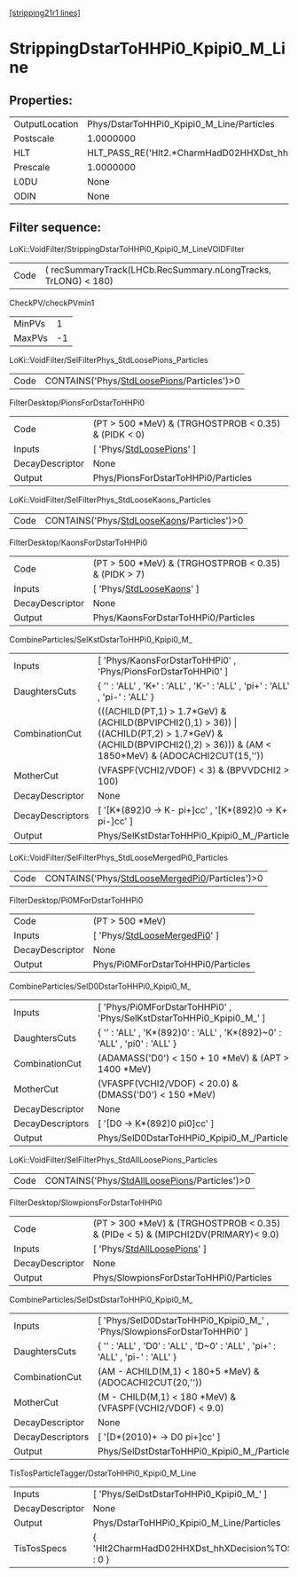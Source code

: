 [[stripping21r1 lines]](./stripping21r1-index)

# StrippingDstarToHHPi0_Kpipi0_M_Line

## Properties:

|                |                                                        |
|----------------|--------------------------------------------------------|
| OutputLocation | Phys/DstarToHHPi0_Kpipi0_M_Line/Particles              |
| Postscale      | 1.0000000                                              |
| HLT            | HLT_PASS_RE('Hlt2.\*CharmHadD02HHXDst_hhX.\*Decision') |
| Prescale       | 1.0000000                                              |
| L0DU           | None                                                   |
| ODIN           | None                                                   |

## Filter sequence:

LoKi::VoidFilter/StrippingDstarToHHPi0_Kpipi0_M_LineVOIDFilter

|      |                                                                |
|------|----------------------------------------------------------------|
| Code | ( recSummaryTrack(LHCb.RecSummary.nLongTracks, TrLONG) \< 180) |

CheckPV/checkPVmin1

|        |     |
|--------|-----|
| MinPVs | 1   |
| MaxPVs | -1  |

LoKi::VoidFilter/SelFilterPhys_StdLoosePions_Particles

|      |                                                                                              |
|------|----------------------------------------------------------------------------------------------|
| Code | CONTAINS('Phys/[StdLoosePions](./stripping21r1-commonparticles-stdloosepions)/Particles')\>0 |

FilterDesktop/PionsForDstarToHHPi0

|                 |                                                                             |
|-----------------|-----------------------------------------------------------------------------|
| Code            | (PT \> 500 \*MeV) & (TRGHOSTPROB \< 0.35) & (PIDK \< 0)                     |
| Inputs          | [ 'Phys/[StdLoosePions](./stripping21r1-commonparticles-stdloosepions)' ] |
| DecayDescriptor | None                                                                        |
| Output          | Phys/PionsForDstarToHHPi0/Particles                                         |

LoKi::VoidFilter/SelFilterPhys_StdLooseKaons_Particles

|      |                                                                                              |
|------|----------------------------------------------------------------------------------------------|
| Code | CONTAINS('Phys/[StdLooseKaons](./stripping21r1-commonparticles-stdloosekaons)/Particles')\>0 |

FilterDesktop/KaonsForDstarToHHPi0

|                 |                                                                             |
|-----------------|-----------------------------------------------------------------------------|
| Code            | (PT \> 500 \*MeV) & (TRGHOSTPROB \< 0.35) & (PIDK \> 7)                     |
| Inputs          | [ 'Phys/[StdLooseKaons](./stripping21r1-commonparticles-stdloosekaons)' ] |
| DecayDescriptor | None                                                                        |
| Output          | Phys/KaonsForDstarToHHPi0/Particles                                         |

CombineParticles/SelKstDstarToHHPi0_Kpipi0_M\_

|                  |                                                                                                                                                                            |
|------------------|----------------------------------------------------------------------------------------------------------------------------------------------------------------------------|
| Inputs           | [ 'Phys/KaonsForDstarToHHPi0' , 'Phys/PionsForDstarToHHPi0' ]                                                                                                            |
| DaughtersCuts    | { '' : 'ALL' , 'K+' : 'ALL' , 'K-' : 'ALL' , 'pi+' : 'ALL' , 'pi-' : 'ALL' }                                                                                               |
| CombinationCut   | (((ACHILD(PT,1) \> 1.7\*GeV) & (ACHILD(BPVIPCHI2(),1) \> 36)) \| ((ACHILD(PT,2) \> 1.7\*GeV) & (ACHILD(BPVIPCHI2(),2) \> 36))) & (AM \< 1850\*MeV) & (ADOCACHI2CUT(15,'')) |
| MotherCut        | (VFASPF(VCHI2/VDOF) \< 3) & (BPVVDCHI2 \> 100)                                                                                                                             |
| DecayDescriptor  | None                                                                                                                                                                       |
| DecayDescriptors | [ '[K\*(892)0 -\> K- pi+]cc' , '[K\*(892)0 -\> K+ pi-]cc' ]                                                                                                          |
| Output           | Phys/SelKstDstarToHHPi0_Kpipi0_M\_/Particles                                                                                                                               |

LoKi::VoidFilter/SelFilterPhys_StdLooseMergedPi0_Particles

|      |                                                                                                      |
|------|------------------------------------------------------------------------------------------------------|
| Code | CONTAINS('Phys/[StdLooseMergedPi0](./stripping21r1-commonparticles-stdloosemergedpi0)/Particles')\>0 |

FilterDesktop/Pi0MForDstarToHHPi0

|                 |                                                                                     |
|-----------------|-------------------------------------------------------------------------------------|
| Code            | (PT \> 500 \*MeV)                                                                   |
| Inputs          | [ 'Phys/[StdLooseMergedPi0](./stripping21r1-commonparticles-stdloosemergedpi0)' ] |
| DecayDescriptor | None                                                                                |
| Output          | Phys/Pi0MForDstarToHHPi0/Particles                                                  |

CombineParticles/SelD0DstarToHHPi0_Kpipi0_M\_

|                  |                                                                             |
|------------------|-----------------------------------------------------------------------------|
| Inputs           | [ 'Phys/Pi0MForDstarToHHPi0' , 'Phys/SelKstDstarToHHPi0_Kpipi0_M\_' ]     |
| DaughtersCuts    | { '' : 'ALL' , 'K\*(892)0' : 'ALL' , 'K\*(892)~0' : 'ALL' , 'pi0' : 'ALL' } |
| CombinationCut   | (ADAMASS('D0') \< 150 + 10 \*MeV) & (APT \> 1400 \*MeV)                     |
| MotherCut        | (VFASPF(VCHI2/VDOF) \< 20.0) & (DMASS('D0') \< 150 \*MeV)                   |
| DecayDescriptor  | None                                                                        |
| DecayDescriptors | [ '[D0 -\> K\*(892)0 pi0]cc' ]                                          |
| Output           | Phys/SelD0DstarToHHPi0_Kpipi0_M\_/Particles                                 |

LoKi::VoidFilter/SelFilterPhys_StdAllLoosePions_Particles

|      |                                                                                                    |
|------|----------------------------------------------------------------------------------------------------|
| Code | CONTAINS('Phys/[StdAllLoosePions](./stripping21r1-commonparticles-stdallloosepions)/Particles')\>0 |

FilterDesktop/SlowpionsForDstarToHHPi0

|                 |                                                                                      |
|-----------------|--------------------------------------------------------------------------------------|
| Code            | (PT \> 300 \*MeV) & (TRGHOSTPROB \< 0.35) & (PIDe \< 5) & (MIPCHI2DV(PRIMARY)\< 9.0) |
| Inputs          | [ 'Phys/[StdAllLoosePions](./stripping21r1-commonparticles-stdallloosepions)' ]    |
| DecayDescriptor | None                                                                                 |
| Output          | Phys/SlowpionsForDstarToHHPi0/Particles                                              |

CombineParticles/SelDstDstarToHHPi0_Kpipi0_M\_

|                  |                                                                               |
|------------------|-------------------------------------------------------------------------------|
| Inputs           | [ 'Phys/SelD0DstarToHHPi0_Kpipi0_M\_' , 'Phys/SlowpionsForDstarToHHPi0' ]   |
| DaughtersCuts    | { '' : 'ALL' , 'D0' : 'ALL' , 'D~0' : 'ALL' , 'pi+' : 'ALL' , 'pi-' : 'ALL' } |
| CombinationCut   | (AM - ACHILD(M,1) \< 180+5 \*MeV) & (ADOCACHI2CUT(20,''))                     |
| MotherCut        | (M - CHILD(M,1) \< 180 \*MeV) & (VFASPF(VCHI2/VDOF) \< 9.0)                   |
| DecayDescriptor  | None                                                                          |
| DecayDescriptors | [ '[D\*(2010)+ -\> D0 pi+]cc' ]                                           |
| Output           | Phys/SelDstDstarToHHPi0_Kpipi0_M\_/Particles                                  |

TisTosParticleTagger/DstarToHHPi0_Kpipi0_M_Line

|                 |                                                 |
|-----------------|-------------------------------------------------|
| Inputs          | [ 'Phys/SelDstDstarToHHPi0_Kpipi0_M\_' ]      |
| DecayDescriptor | None                                            |
| Output          | Phys/DstarToHHPi0_Kpipi0_M_Line/Particles       |
| TisTosSpecs     | { 'Hlt2CharmHadD02HHXDst_hhXDecision%TOS' : 0 } |
